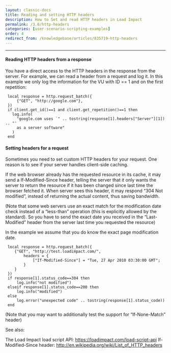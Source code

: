 ```yaml
---
layout: classic-docs
title: Reading and setting HTTP headers
description: How to Set and read HTTP headers in Load Impact
permalink: /3.0/http-headers
categories: [user-scenario-scripting-examples]
order: 4
redirect_from: /knowledgebase/articles/835719-http-headers
---
```


***

#### Reading HTTP headers from a response

You have a direct access to the HTTP headers in the response from the server. For example, we can read a header from a request and log it.  In this example we only log the information for the VU with ID == 1 and on the first repetition:

```
 local response = http.request_batch({
     {"GET", "http://google.com"},
 })
 if client.get_id()==1 and client.get_repetition()==1 then
   log.info(
     "google.com uses `" .. tostring(response[1].headers["Server"][1]) .. "'
     as a server software"
   )
 end
 ```

#### Setting headers for a request
Sometimes you need to set custom HTTP headers for your request. One reason is to see if your server handles client-side caching.

If the web browser already has the requested resource in its cache, it may send a If-Modified-Since header, telling the server that it only wants the server to return the resource if it has been changed since last time the browser fetched it. When server sees this header, it may respond “304 Not modified”, instead of returning the actual content, thus saving bandwidth.

(Note that some web servers use an exact match for the modification date check instead of a “less-than” operation (this is explicitly allowed by the standard). So you have to send the exact date you received in the “Last-Modified” header from the server last time you requested the resource)

In the example we assume that you do know the exact page modification date.

```
 local response = http.request_batch({
    {"GET", "http://test.loadimpact.com/",
        headers = {
            ["If-Modified-Since"] = "Tue, 27 Apr 2010 03:30:00 GMT";
        }
    }
 })
 if response[1].status_code==304 then
     log.info("not modified")
 elseif response[1].status_code==200 then
     log.info("modified")
 else
     log.error("unexpected code" .. tostring(response[1].status_code))
 end
```

(Note that you may want to additionally test the support for “If-None-Match” header)

See also:

The Load Impact load script API: https://loadimpact.com/load-script-api
If-Modified-Since header: http://en.wikipedia.org/wiki/List_of_HTTP_headers
